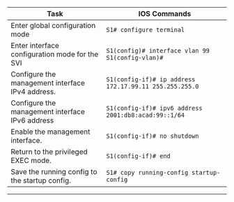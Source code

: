 | Task | IOS Commands |
| --- | --- |
| Enter global configuration mode |  `S1# configure terminal` | 
| Enter interface configuration mode for the SVI | `S1(config)# interface vlan 99`<br>`S1(config-vlan)#` |
| Configure the management interface IPv4 address. | `S1(config-if)# ip address 172.17.99.11 255.255.255.0` | 
| Configure the management interface IPv6 address | `S1(config-if)# ipv6 address 2001:db8:acad:99::1/64` |
| Enable the management interface. | `S1(config-if)# no shutdown` |
| Return to the privileged EXEC mode. | `S1(config-if)# end` |
| Save the running config to the startup config. | `S1# copy running-config startup-config` |

---




